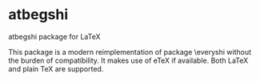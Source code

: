 # atbegshi

atbegshi package for LaTeX

This package is a modern reimplementation of package \everyshi
without the burden of compatibility. It makes use of eTeX if available.
Both LaTeX and plain TeX are supported.


